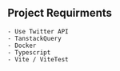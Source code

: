## Project Requirments
    - Use Twitter API
    - TanstackQuery
    - Docker
    - Typescript
    - Vite / ViteTest
    